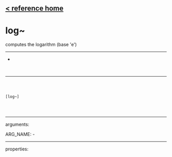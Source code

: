[< reference home](ceammc_lib.html)
---

# log~


computes the logarithm (base &#39;e&#39;)

---

-
<br>


---


```



[log~]


            
```

---
arguments:

ARG_NAME: -<br>

---
properties:


